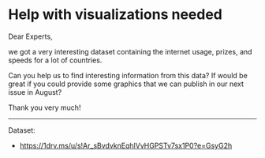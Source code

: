 # Help with visualizations needed

Dear Experts,

we got a very interesting dataset containing the internet usage, prizes, and speeds for a lot of countries.

Can you help us to find interesting information from this data?
If would be great if you could provide some graphics that we can publish in our next issue in August?

Thank you very much!

---
Dataset:
- https://1drv.ms/u/s!Ar_sBvdvknEqhlVvHGPSTv7sx1P0?e=GsyG2h
